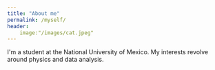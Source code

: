 ```yaml
---
title: "About me"
permalink: /myself/
header:
	image:"/images/cat.jpeg"
---
```


I'm a student at the National University of Mexico. My interests revolve around physics and data analysis.
